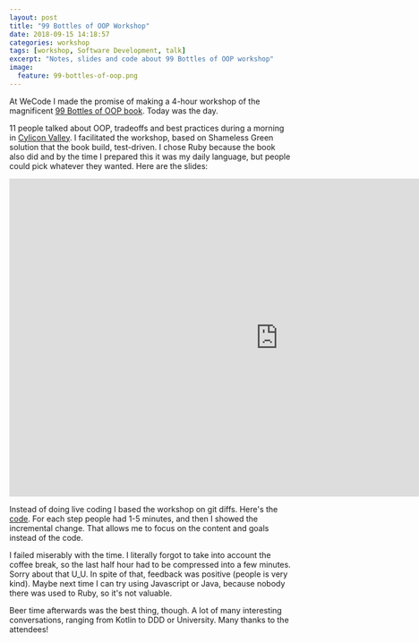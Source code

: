 ```yaml
---
layout: post
title: "99 Bottles of OOP Workshop"
date: 2018-09-15 14:18:57
categories: workshop
tags: [workshop, Software Development, talk]
excerpt: "Notes, slides and code about 99 Bottles of OOP workshop"
image:
  feature: 99-bottles-of-oop.png
---
```


At WeCode I made the promise of making a 4-hour workshop of the magnificent
[99 Bottles of OOP book](https://www.sandimetz.com/99bottles/). Today was the
day.

11 people talked about OOP, tradeoffs and best practices during a morning in
[Cylicon Valley](https://cyliconvalley.es/). I facilitated the workshop, based on
Shameless Green solution that
the book build, test-driven. I chose Ruby because the book also did
and by the time I prepared this it was my daily language, but people could
pick whatever they wanted. Here are the slides:

<iframe src="https://docs.google.com/presentation/d/e/2PACX-1vTdNSLRaBxLHIFfj9vF5VdndmM0y2CyZVcBIlIQyuG5wPe3Z9glmg9MnjvW0sphRqZTKCnULj5YRZhH/embed?start=false&loop=false&delayms=60000" frameborder="0" width="960" height="569" allowfullscreen="true" mozallowfullscreen="true" webkitallowfullscreen="true"></iframe>

Instead of doing live coding I based the workshop on git diffs. Here's the
[code](https://github.com/juanignaciosl/99bottles-custom). For each step people
had 1-5 minutes, and then I showed the incremental change. That allows me to
focus on the content and goals instead of the code.

I failed miserably with the time. I literally forgot to take into account the
coffee break, so the last half hour had to be compressed into a few minutes.
Sorry about that U_U. In spite of that, feedback was positive (people is very
kind). Maybe next time I can try using Javascript or Java, because nobody there
was used to Ruby, so it's not valuable.

Beer time afterwards was the best thing, though. A lot of many interesting
conversations, ranging from Kotlin to DDD or University. Many thanks to
the attendees!
